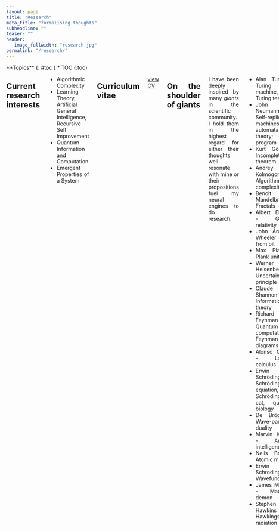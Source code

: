 ```yaml
---
layout: page
title: "Research"
meta_title: "formalising thoughts"
subheadline: ""
teaser: ""
header:
   image_fullwidth: "research.jpg"
permalink: "/research/"
---
```


<div class="row">
<div class="medium-8 medium-push-0 columns" markdown="1">
<div class="panel radius" markdown="1">
**Topics**
{: #toc }
*  TOC
{:toc}
</div>
</div><!-- /.medium-4.columns -->



<div class="medium-12 medium-pull-0 columns" markdown="1" style='text-align: justify;'>

## Current research interests

* Algorithmic Complexity
* Learning Theory, Artificial General Intelligence, Recursive Self Improvement
* Quantum Information and Computation
* Emergent Properties of a System

## Curriculum vitae

[view CV](../docs/Aritra_CV.pdf)

## On the shoulder of giants

I have been deeply inspired by many *giants* in the scientific community. I hold them in the highest regard for either their thoughts well resonate with mine or their propositions fuel my neural engines to do research.
* Alan Turing - Turing machine, Turing test
* John von Neumann - Self-replicating machines; automata theory; stored program
* Kurt Gödel - Incompleteness theorem
* Andrey Kolmogorov - Algorithmic complexity
* Benoit Mandelbrot - Fractals
* Albert Einstein - General relativity
* John Archbald Wheeler - It from bit
* Max Plank - Plank units
* Werner Heisenberg - Uncertainty principle
* Claude Shannon - Information theory
* Richard Feynman - Quantum computation, Feynman diagrams
* Alonso Church - Lambda calculus
* Erwin Schrödinger - Schrödinger equation, Schrödinger cat, quantum biology
* De Bröglie - Wave-particle duality
* Marvin Minsky - Artificial intelligence
* Neils Bohr - Atomic model
* Erwin Schrodinger - Wavefunction
* James Maxwell - Maxwell's demon
* Stephen Hawkins - Hawkings radiation

...and among those who are still around
* Gregory Chaitin - Algorithmic complexity,omega number
* Stephen Wolfram - Cellular automata types
* David Deutsch - Constructor theory
* Roger Penrose - Quantum mind, Penrose tilings
* Jurgen Schmidhuber - Low complexity art, Gödel machines
* Leonard Susskind - String theory, loop quantum gravity
* Ken Thompson - Regular expressions, Unix, B
* Edward Witten - M-Theory

... the list keeps growing as the horizon of my knowledge widens.

## Unification vs Occam's Razor

When you are into the topic of emergence, you can't help but wonder about the phase transitions where different laws take over at different scales. Quoting Douglas R. Hofstadter (from the book I am a strange loop), "thinkodynamics is explained by statistical mentalics", sometimes knowing everything about individual components of a system (e.g. neuron) tell us very little of how the components behave as a whole (e.g. consciousness). It is not sorcery that the usual scientific method of reductionism does not work here. It is simply that many laws of the overall system is embedded in the interaction behaviour of the components, rather than the components themselves. In physics, we call this coupling. In quantum computing, perhaps, a similar notion is of entanglement. Following the ideas of Juan M. Maldacena (in his ER = EPR paper with Leonard Susskind), in classical mechanics, they are wormholes.

A question that perhaps keeps popping up is, are gravity (general relativity) and quantum mechanics one and the same - two different ways (even mutually conflicting at times) of interpreting the same thing? They work extremely well in their own niche scale - GR for galactic scales, QM for atomic scales. The obviously problems arise when there is both, mass concentrated in small space, as in the early Universe or blackholes. One way of approaching this problem is called the Holographic Principle, where two very different interpretations, a bulk theory in n-dimensions and a boundary theory in (n-1)-dimensions, describe a single reality.

However, grand unified theory (GUT) and consciousness are not the only places where scientists have trouble going from 2 views of reality to 1. It is very much a problem within the [basic postulates][1] of quantum mechanics itself; where normally a closed system evolves unitarily (which is invertible, deterministic and continuous), while any interaction with an observer (nothing to do with consciousness), results in a measurement (which in irreversible, probabilistic and instantaneous).

What is more interesting for me is however, this this duality true for computability and complexity as well? For complexity, Shannon and Kolmogorov metrics converge asymptotically for true randomness. For computability, what is the difference between the state machine and the tape in the Turing Machine. For languages, what is the difference between syntax and semantics?

## The Grand (Un-)unified Theory

While theoretical physicists are lamenting over the differences and compatibility of two of the most fundamental physical laws, a more birds eye view of the landscape of the universal design reveals some very important structures, that are so deeply embedded around us, we need to ask, why?
Here I ponder over some of those structures that I find particularly interesting.
* Godel's Incompleteness Theorems
* Kolmogorov Complexity
* Quines
* Fractals
* Chaos
* Shannon Entropy
* Holographic Universe
* Quantum Entanglement
* Golden Mean
* Neural Network
* DNA
* Thermodynamics
* Standard Model
* Brainwaves
* Plank Units
* Cellular Automata
* Church-Turing Thesis

 [1]: https://www.scottaaronson.com/blog/?p=3943